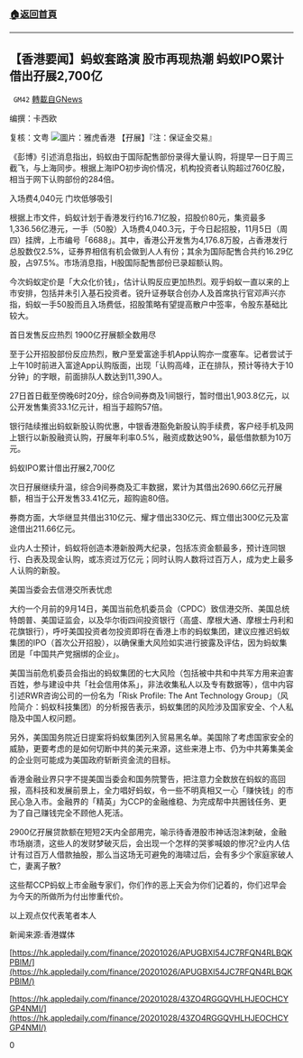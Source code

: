 ###  [:house:返回首頁](https://github.com/ourhimalayas/txt)
---

## 【香港要闻】蚂蚁套路演 股市再现热潮 蚂蚁IPO累计借出孖展2,700亿
` GM42` [轉載自GNews](https://gnews.org/zh-hans/498135/)

编撰：卡西欧

复核：文粤
![]()![](https://gnews-media-offload.s3.amazonaws.com/wp-content/uploads/2020/10/29041557/c61fb2b0-1582-11eb-bb9c-99389ebc160b.png)圖片：雅虎香港
【孖展】『注：保证金交易』

《彭博》引述消息指出，蚂蚁由于国际配售部份录得大量认购，将提早一日于周三截飞，与上海同步。根据上海IPO初步询价情况，机构投资者认购超过760亿股，相当于网下认购部份的284倍。

入场费4,040元 门坎低够吸引

根据上市文件，蚂蚁计划于香港发行约16.71亿股，招股价80元，集资最多1,336.56亿港元，一手（50股）入场费4,040.3元，于今日起招股，11月5日（周四）挂牌，上市编号「6688」。其中，香港公开发售为4,176.8万股，占香港发行总股数仅2.5%，证券界相信有机会做到人人有份；其余为国际配售合共约16.29亿股，占97.5%。市场消息指，H股国际配售部份已录超额认购。

今次蚂蚁定价是「大众化价钱」，估计认购反应更加热烈。观乎蚂蚁一直以来的上市安排，包括并未引入基石投资者。锐升证券联合创办人及首席执行官邓声兴亦指，蚂蚁一手50股而且入场费低，招股策略有望提高散户中签率，令股东基础比较大。

首日发售反应热烈 1900亿孖展额全数用尽

至于公开招股部份反应热烈，散户至爱富途手机App认购亦一度塞车。记者尝试于上午10时前进入富途App认购版面，出现「认购高峰，正在排队，预计等待大于10分钟」的字眼，前面排队人数达到11,390人。

27日首日截至傍晚6时20分，综合9间券商及1间银行，暂时借出1,903.8亿元，以公开发售集资33.1亿元计，相当于超购57倍。

银行陆续推出蚂蚁新股认购优惠，中银香港豁免新股认购手续费，客户经手机及网上银行以新股融资认购，孖展年利率0.5%，融资成数达90%，最低借款额为10万元。

蚂蚁IPO累计借出孖展2,700亿

次日孖展继续升温，综合9间券商及汇丰数据，累计为其借出2690.66亿元孖展额，相当于公开发售33.41亿元，超购逾80倍。

券商方面，大华继显共借出310亿元、耀才借出330亿元、辉立借出300亿元及富途借出211.66亿元。

业内人士预计，蚂蚁将创造本港新股两大纪录，包括冻资金额最多，预计连同银行、白表及现金认购，或冻资过万亿元；同时认购人数将过百万人，成为史上最多人认购的新股。

美国当委会去信港交所表忧虑

大约一个月前的9月14日，美国当前危机委员会（CPDC）致信港交所、美国总统特朗普、美国证监会，以及华尔街四间投资银行（高盛、摩根大通、摩根士丹利和花旗银行），呼吁美国投资者勿投资即将在香港上市的蚂蚁集团，建议应推迟蚂蚁集团的IPO（首次公开招股），以确保重大风险如实进行披露及评估，因为蚂蚁集团是「中国共产党捆绑的企业」。

美国当前危机委员会指出的蚂蚁集团的七大风险（包括被中共和中共军方用来迫害百姓，参与建设中共「社会信用体系」，非法收集私人以及专有数据等），信中内容引述RWR咨询公司的一份名为「Risk Profile: The Ant Technology Group」（风险简介：蚂蚁科技集团）的分析报告表示，蚂蚁集团的风险涉及国家安全、个人私隐及中国人权问题。

另外，美国国务院近日提案将蚂蚁集团列入贸易黑名单。美国除了考虑国家安全的威胁，更要考虑的是如何切断中共的美元来源，这些来港上市、仍为中共筹集美金的企业则可能成为美国政府斩断资金流的目标。

香港金融业界只字不提美国当委会和国务院警告，把注意力全数放在蚂蚁的高回报，高科技和发展前景上，全力唱好蚂蚁，令一些不明真相又一心「赚快钱」的市民心急入市。金融界的「精英」为CCP的金融维稳、为完成帮中共圈钱任务、更为了自己赚钱完全不顾他人死活。

2900亿孖展贷款额在短短2天内全部用完，喻示待香港股市神话泡沫刺破，金融市场崩溃，这些人的发财梦破灭后，会出现一个怎样的哭爹喊娘的惨况?业内人估计有过百万人借款抽股，那么当这场无可避免的海啸过后，会有多少个家庭家破人亡，妻离子散?

这些帮CCP蚂蚁上市金融专家们，你们作的恶上天会为你们记着的，你们迟早会为今天的所做所为付出惨重代价。

以上观点仅代表笔者本人

新闻来源:香港媒体

[https://hk.appledaily.com/finance/20201026/APUGBXI54JC7RFQN4RLBQKPBIM/](https://hk.appledaily.com/finance/20201026/APUGBXI54JC7RFQN4RLBQKPBIM/)

[https://hk.appledaily.com/finance/20201028/43ZO4RGGQVHLHJEOCHCYGP4NMI/](https://hk.appledaily.com/finance/20201028/43ZO4RGGQVHLHJEOCHCYGP4NMI/)

0
